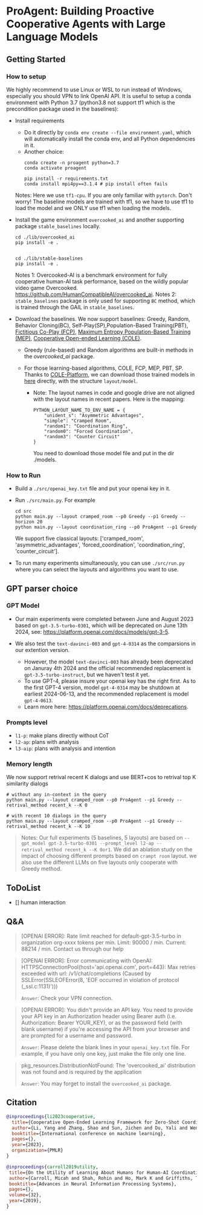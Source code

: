 # ProAgent: Building Proactive Cooperative Agents with Large Language Models

## Getting Started

### How to setup
We highly recommend to use Linux or WSL to run instead of Windows, especially you should VPN to link OpenAI API.
It is useful to setup a conda environment with Python 3.7 (python3.8 not support tf1 which is the precondition package used in the baselines):
- Install requirements
    - Do it directly by `conda env create --file environment.yaml`, which will automatically install the conda env, and all Python dependencies in it.
    - Another choice:
        ```
        conda create -n proagent python=3.7
        conda activate proagent

        pip install -r requirements.txt 
        conda install mpi4py==3.1.4 # pip install often fails
        ```

    Notes: Here we use `tf1-cpu`. If you are only familiar with `pytorch`. Don't worry! The baseline models are trained with tf1, so we have to use tf1 to load the model and we ONLY use tf1 when loading the models.

- Install the game environment `overcooked_ai` and another supporting package `stable_baselines` locally.
    ```
    cd ./lib/overcooked_ai
    pip install -e .

    
    cd ./lib/stable-baselines
    pip install -e .
    ```
    Notes 1: Overcooked-AI is a benchmark environment for fully cooperative human-AI task performance, based on the wildly popular video game Overcooked. https://github.com/HumanCompatibleAI/overcooked_ai.
    Notes 2: `stable_baselines` package is only used for supporting `BC` method, which is trained through the GAIL in `stable_baselines`. 


- Download the baselines. We now support baselines: Greedy, Random, Behavior Cloning(BC), Self-Play(SP),Population-Based Training(PBT), [Fictitious Co-Play (FCP)](https://arxiv.org/abs/2110.08176), [Maximum Entropy Population-Based Training (MEP)](https://arxiv.org/abs/2112.11701), [Cooperative Open-ended Learning (COLE)](https://arxiv.org/abs/2302.04831).
    - Greedy (rule-based) and Random algorithms are built-in methods in the *overcooked_ai* package.
    - For those learning-based algorithms, COLE, FCP, MEP, PBT, SP. Thanks to [COLE-Platform](https://github.com/liyang619/COLE-Platform), we can download those trained models in [here](https://drive.google.com/drive/folders/1s88a_muyG6pVlfcKDKop6R1Fhxr8dcGH) directly, with the structure `layout/model`. 

        - Note: The layout names in code and google drive are not aligned with the layout names in recent papers. Here is the mapping:
            ```
            PYTHON_LAYOUT_NAME_TO_ENV_NAME = {
                "unident_s": "Asymmetric Advantages",
                "simple": "Cramped Room",
                "random1": "Coordination Ring",
                "random0": "Forced Coordination",
                "random3": "Counter Circuit"
            }
            ```
            You need to download those model file and put in the dir ./models.

### How to Run

- Build a `./src/openai_key.txt` file and put your openai key in it. 
- Run `./src/main.py`. For example

    ```
    cd src
    python main.py --layout cramped_room --p0 Greedy --p1 Greedy --horizon 20
    python main.py --layout coordination_ring --p0 ProAgent --p1 Greedy
    ```
    We support five classical layouts: ['cramped_room', 'asymmetric_advantages', 'forced_coordination', 'coordination_ring', 'counter_circuit'].

- To run many experiments simultaneously, you can use `./src/run.py` where you can select the layouts and algorithms you want to use.



## GPT parser choice

### GPT Model 

- Our main experiments were completed between June and August 2023 based on `gpt-3.5-turbo-0301`, which will be deprecated on June 13th 2024, see: https://platform.openai.com/docs/models/gpt-3-5.

- We also test the `text-davinci-003` and `gpt-4-0314` as the comparsions in our extention version. 
    - However, the model `text-davinci-003` has already been deprecated on Januray 4th 2024 and the official recommended replacement is `gpt-3.5-turbo-instruct`, but we haven't test it yet. 
    - To use GPT-4, please insure your openai key has the right first. As to the first GPT-4 version, model `gpt-4-0314` may be shutdown at earliest 2024-06-13, and the recommended replacement is model `gpt-4-0613`.
    - Learn more here: https://platform.openai.com/docs/deprecations. 

### Prompts level 

- `l1-p`: make plans directly without CoT 
- `l2-ap`: plans with analysis 
- `l3-aip`: plans with analysis and intention


### Memory length
We now support retrival recent K dialogs and use BERT+cos to retrival top K similarity dialogs
```
# without any in-context in the query
python main.py --layout cramped_room --p0 ProAgent --p1 Greedy --retrival_method recent_k --K 0

# with recent 10 dialogs in the query
python main.py --layout cramped_room --p0 ProAgent --p1 Greedy --retrival_method recent_k --K 10
```

> Notes: Our full experiments (5 baselines, 5 layouts) are based on `--gpt_model gpt-3.5-turbo-0301 --prompt_level l2-ap --retrival_method recent_k --K 0or1`. 
We did an ablation study on the impact of choosing different prompts based on `crampt room` layout.
we also use the different LLMs on five layouts only cooperate with Greedy method.

## ToDoList
- []  human interaction


## Q&A 

> [OPENAI ERROR]: Rate limit reached for default-gpt-3.5-turbo in organization org-xxxx tokens per min. Limit: 90000 / min. Current: 88214 / min. Contact us through our help

> [OPENAI ERROR]: Error communicating with OpenAI: HTTPSConnectionPool(host='api.openai.com', port=443): Max retries exceeded with url: /v1/chat/completions (Caused by       
SSLError(SSLEOFError(8, 'EOF occurred in violation of protocol (_ssl.c:1131)')))
>
> `Answer`: Check your VPN connection.

> [OPENAI ERROR]: You didn't provide an API key. You need to provide your API key in an Authorization header using Bearer
auth (i.e. Authorization: Bearer YOUR_KEY), or as the password field (with blank username) if you're accessing the API
from your browser and are prompted for a username and password.
>
> `Answer`: Please delete the blank lines in your `openai_key.txt` file. For example, if you have only one key, just make the file only one line.

> pkg_resources.DistributionNotFound: The 'overcooked_ai' distribution was not found and is required by the application
>
> `Answer`: You may forget to install the `overcooked_ai` package.


## Citation

```bibtex
@inproceedings{li2023cooperative,
  title={Cooperative Open-Ended Learning Framework for Zero-Shot Coordination},
  author={Li, Yang and Zhang, Shao and Sun, Jichen and Du, Yali and Wen, Ying and Wang, Xinbing and Pan, Wei},
  booktitle={International conference on machine learning},
  pages={},
  year={2023},
  organization={PMLR}
}

@inproceedings{carroll2019utility,
 title={On the Utility of Learning About Humans for Human-AI Coordination},
 author={Carroll, Micah and Shah, Rohin and Ho, Mark K and Griffiths, Tom and Seshia, Sanjit and Abbeel, Pieter and Dragan, Anca},
 booktitle={Advances in Neural Information Processing Systems},
 pages={},
 volume={32},
 year={2019},
}
```
